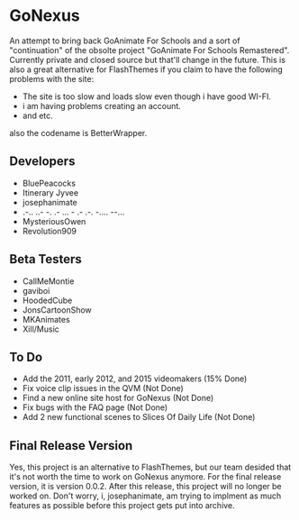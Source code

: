 # GoNexus
An attempt to bring back GoAnimate For Schools and a sort of "continuation" of the obsolte project "GoAnimate For Schools Remastered". Currently private and closed source but that'll change in the future. This is also a great alternative for FlashThemes if you claim to have the following problems with the site:
* The site is too slow and loads slow even though i have good WI-FI.
* i am having problems creating an account.
* and etc.

also the codename is BetterWrapper.

## Developers
* BluePeacocks
* Itinerary Jyvee
* josephanimate
* .-.. ..- -. .- ... - .- .-. -.... --...
* MysteriousOwen
* Revolution909

## Beta Testers
* CallMeMontie
* gaviboi
* HoodedCube
* JonsCartoonShow
* MKAnimates
* Xill/Music

## To Do
* Add the 2011, early 2012, and 2015 videomakers (15% Done)
* Fix voice clip issues in the QVM (Not Done)<br>
* Find a new online site host for GoNexus (Not Done)<br>
* Fix bugs with the FAQ page (Not Done)<br>
* Add 2 new functional scenes to Slices Of Daily Life (Not Done)<br>
## Final Release Version
Yes, this project is an alternative to FlashThemes, but our team desided that it's not worth the time to work on GoNexus anymore. For the final release version, it is version 0.0.2.
After this release, this project will no longer be worked on. Don't worry, i, josephanimate, am trying to implment as much features as possible before this project gets put into archive.

